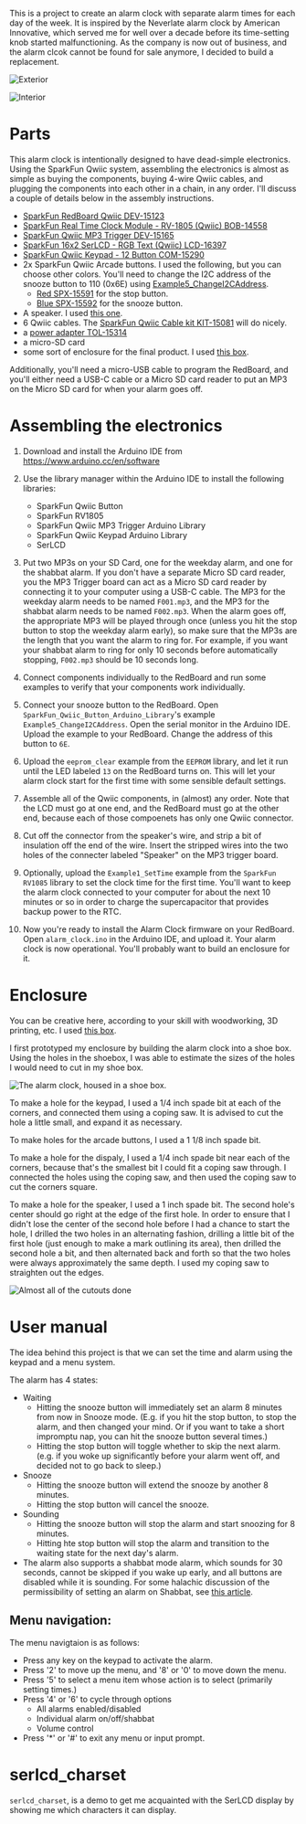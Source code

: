 This is a project to create an alarm clock with separate alarm times for each day of the week.
It is inspired by the Neverlate alarm clock by American Innovative, which served me for well
over a decade before its time-setting knob started malfunctioning. As the company is now out
of business, and the alarm clcok cannot be found for sale anymore, I decided to build a
replacement.

![Exterior](exterior.jpg)

![Interior](interior.jpg)

# Parts

This alarm clock is intentionally designed to have dead-simple electronics.
Using the SparkFun Qwiic system, assembling the electronics is almost as simple
as buying the components, buying 4-wire Qwiic cables, and plugging the
components into each other in a chain, in any order. I'll discuss a couple of
details below in the assembly instructions.

 * [SparkFun RedBoard Qwiic DEV-15123](https://www.sparkfun.com/products/15123)
 * [SparkFun Real Time Clock Module - RV-1805 (Qwiic) BOB-14558](https://www.sparkfun.com/products/14558)
 * [SparkFun Qwiic MP3 Trigger DEV-15165](https://www.sparkfun.com/products/15165)
 * [SparkFun 16x2 SerLCD - RGB Text (Qwiic) LCD-16397](https://www.sparkfun.com/products/16397)
 * [SparkFun Qwiic Keypad - 12 Button COM-15290](https://www.sparkfun.com/products/15290)
 * 2x SparkFun Qwiic Arcade buttons. I used the following, but you can choose
   other colors. You'll need to change the I2C address of the snooze button to
   110 (0x6E) using
   [Example5_ChangeI2CAddress](https://github.com/sparkfun/SparkFun_Qwiic_Button_Arduino_Library/tree/master/examples/Example5_ChangeI2CAddress).
   * [Red SPX-15591](https://www.sparkfun.com/products/15591) for the stop button.
   * [Blue SPX-15592](https://www.sparkfun.com/products/15592) for the snooze button.
 * A speaker. I used [this one](https://www.amazon.com/gp/product/B0738NLFTG).
 * 6 Qwiic cables.  The [SparkFun Qwiic Cable kit KIT-15081](https://www.sparkfun.com/products/15081) will do nicely.
 * a [power adapter TOL-15314](https://www.sparkfun.com/products/15314)
 * a micro-SD card
 * some sort of enclosure for the final product. I used [this box](https://www.amazon.com/gp/product/B018QLQFR6).

Additionally, you'll need a micro-USB cable to program the RedBoard, and you'll
either need a USB-C cable or a Micro SD card reader to put an MP3 on the Micro
SD card for when your alarm goes off.

# Assembling the electronics

1. Download and install the Arduino IDE from https://www.arduino.cc/en/software
2. Use the library manager within the Arduino IDE to install the following libraries:

   * SparkFun Qwiic Button
   * SparkFun RV1805
   * SparkFun Qwiic MP3 Trigger Arduino Library
   * SparkFun Qwiic Keypad Arduino Library
   * SerLCD

3. Put two MP3s on your SD Card, one for the weekday alarm, and one for the
   shabbat alarm. If you don't have a separate Micro SD card
   reader, you the MP3 Trigger board can act as a Micro SD card reader by
   connecting it to your computer using a USB-C cable. The MP3 for the weekday
   alarm needs to be named `F001.mp3`, and the MP3 for the shabbat alarm needs
   to be named `F002.mp3`. When the alarm goes off, the appropriate MP3 will be
   played through once (unless you hit the stop button to stop the weekday
   alarm early), so make sure that the MP3s are the length that you want the
   alarm to ring for. For example, if you want your shabbat alarm to ring for
   only 10 seconds before automatically stopping, `F002.mp3` should be 10
   seconds long.

4. Connect components individually to the RedBoard and run some examples to
   verify that your components work individually.

5. Connect your snooze button to the RedBoard. Open
   `SparkFun_Qwiic_Button_Arduino_Library`'s example
   `Example5_ChangeI2CAddress`. Open the serial monitor in the Arduino IDE. Upload
   the example to your RedBoard. Change the address of this button to `6E`.

6. Upload the `eeprom_clear` example from the `EEPROM` library, and let it run
   until the LED labeled `13` on the RedBoard turns on. This will let your
   alarm clock start for the first time with some sensible default settings.

7. Assemble all of the Qwiic components, in (almost) any order. Note that the
   LCD must go at one end, and the RedBoard must go at the other end, because
   each of those compoenets has only one Qwiic connector.

8. Cut off the connector from the speaker's wire, and strip a bit of insulation
   off the end of the wire. Insert the stripped wires into the two holes of the
   connecter labeled "Speaker" on the MP3 trigger board.

7. Optionally, upload the `Example1_SetTime` example from the `SparkFun RV1085`
   library to set the clock time for the first time. You'll want to keep the
   alarm clock connected to your computer for about the next 10 minutes or so in
   order to charge the supercapacitor that provides backup power to the RTC.

8. Now you're ready to install the Alarm Clock firmware on your RedBoard. Open
   `alarm_clock.ino` in the Arduino IDE, and upload it. Your alarm clock is now
   operational. You'll probably want to build an enclosure for it.

# Enclosure

You can be creative here, according to your skill with woodworking, 3D printing, etc.
I used [this box](https://www.amazon.com/gp/product/B018QLQFR6).

I first prototyped my enclosure by building the alarm clock into a shoe box.
Using the holes in the shoebox, I was able to estimate the sizes of the holes I
would need to cut in my shoe box.

![The alarm clock, housed in a shoe box.](shoebox.jpg)

To make a hole for the keypad, I used a 1/4 inch spade bit at each of the
corners, and connected them using a coping saw. It is advised to cut the hole a
little small, and expand it as necessary.

To make holes for the arcade buttons, I used a 1 1/8 inch spade bit.

To make a hole for the dispaly, I used a 1/4 inch spade bit near each of the
corners, because that's the smallest bit I could fit a coping saw through. I
connected the holes using the coping saw, and then used the coping saw to cut
the corners square.

To make a hole for the speaker, I used a 1 inch spade bit. The second hole's
center should go right at the edge of the first hole. In order to ensure that I
didn't lose the center of the second hole before I had a chance to start the
hole, I drilled the two holes in an alternating fashion, drilling a little bit
of the first hole (just enough to make a mark outlining its area), then drilled
the second hole a bit, and then alternated back and forth so that the two holes
were always approximately the same depth. I used my coping saw to straighten
out the edges.

![Almost all of the cutouts done](enclosure_mostly_cut.jpg)

# User manual

The idea behind this project is that we can set the time and alarm using the keypad and a menu system.

The alarm has 4 states:

 * Waiting
   * Hitting the snooze button will immediately set an alarm 8 minutes from now in Snooze mode. (E.g. if you hit the stop button, to stop the alarm, and then changed your mind. Or if you want to take a short impromptu nap, you can hit the snooze button several times.)
   * Hitting the stop button will toggle whether to skip the next alarm. (e.g. if you woke up significantly before your alarm went off, and decided not to go back to sleep.)
 * Snooze
   * Hitting the snooze button will extend the snooze by another 8 minutes.
   * Hitting the stop button will cancel the snooze.
 * Sounding
   * Hitting the snooze button will stop the alarm and start snoozing for 8 minutes.
   * Hitting hte stop button will stop the alarm  and transition to the waiting state for the next day's alarm.
 * The alarm also supports a shabbat mode alarm, which sounds for 30 seconds, cannot be skipped if you wake up early, and all buttons are disabled while it is sounding. For some halachic discussion of the permissibility of setting an alarm on Shabbat, see [this article](http://halachayomit.co.il/en/default.aspx?HalachaID=3914).

## Menu navigation:

The menu navigtaion is as follows:

 * Press any key on the keypad to activate the alarm.
 * Press '2' to move up the menu, and '8' or '0' to move down the menu.
 * Press '5' to select a menu item whose action is to select (primarily setting times.)
 * Press '4' or '6' to cycle through options
   * All alarms enabled/disabled
   * Individual alarm on/off/shabbat
   * Volume control
 * Press '\*' or '#' to exit any menu or input prompt.

# serlcd_charset
`serlcd_charset`, is a demo to get me acquainted with the SerLCD display by showing me which characters it can display.
